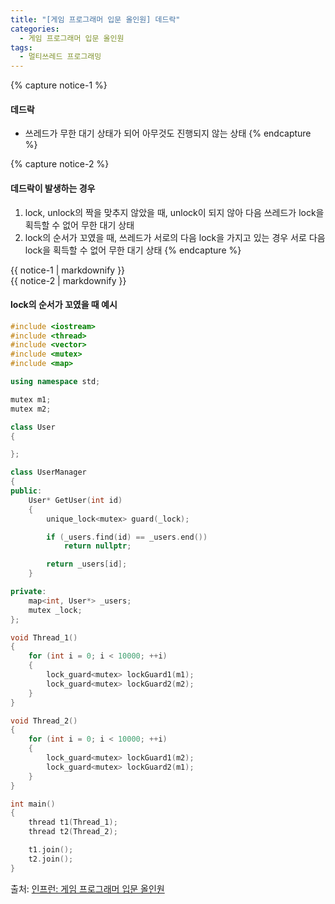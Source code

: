 ```yaml
---
title: "[게임 프로그래머 입문 올인원] 데드락"
categories:
  - 게임 프로그래머 입문 올인원
tags:
  - 멀티쓰레드 프로그래밍
---
```




{% capture notice-1 %}
#### 데드락

* 쓰레드가 무한 대기 상태가 되어 아무것도 진행되지 않는 상태
{% endcapture %}

{% capture notice-2 %}
#### 데드락이 발생하는 경우

1. lock, unlock의 짝을 맞추지 않았을 때, unlock이 되지 않아 다음 쓰레드가 lock을 획득할 수 없어 무한 대기 상태
2. lock의 순서가 꼬였을 때, 쓰레드가 서로의 다음 lock을 가지고 있는 경우 서로 다음 lock을 획득할 수 없어 무한 대기 상태
{% endcapture %}

<div class="notice">
  {{ notice-1 | markdownify }}
</div>

<div class="notice">
  {{ notice-2 | markdownify }}
</div>

#### lock의 순서가 꼬였을 때 예시

```cpp
#include <iostream>
#include <thread>
#include <vector>
#include <mutex>
#include <map>

using namespace std;

mutex m1;
mutex m2;

class User
{

};

class UserManager
{
public:
	User* GetUser(int id)
	{
		unique_lock<mutex> guard(_lock);

		if (_users.find(id) == _users.end())
			return nullptr;

		return _users[id];
	}

private:
	map<int, User*> _users;
	mutex _lock;
};

void Thread_1()
{
	for (int i = 0; i < 10000; ++i)
	{
		lock_guard<mutex> lockGuard1(m1);
		lock_guard<mutex> lockGuard2(m2);
	}
}

void Thread_2()
{
	for (int i = 0; i < 10000; ++i)
	{
		lock_guard<mutex> lockGuard1(m2);
		lock_guard<mutex> lockGuard2(m1);
	}
}

int main()
{
	thread t1(Thread_1);
	thread t2(Thread_2);

	t1.join();
	t2.join();
}
```

출처: [인프런: 게임 프로그래머 입문 올인원][source]

[source]: https://www.inflearn.com/course/%EA%B2%8C%EC%9E%84-%ED%94%84%EB%A1%9C%EA%B7%B8%EB%9E%98%EB%A8%B8-%EC%9E%85%EB%AC%B8-%EC%98%AC%EC%9D%B8%EC%9B%90-rookiss/dashboard
